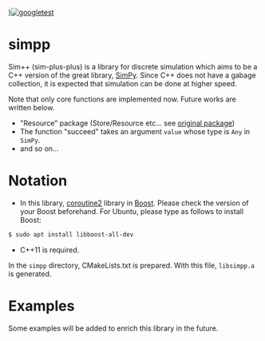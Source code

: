 )[![googletest](https://github.com/HirofumiTsuda/simpp/blob/main/.github/workflows/googletest.yaml/badge.svg)](https://github.com/HirofumiTsuda/simpp/blob/main/.github/workflows/googletest.yaml)

# simpp

Sim++ (sim-plus-plus) is a library for discrete simulation which aims to be a C++ version of the great
library, [SimPy](https://simpy.readthedocs.io/en/latest/). Since C++ does not have a gabage collection,
it is expected that simulation can be done at higher speed.

Note that only core functions are implemented now. Future works are written below.
- "Resource" package (Store/Resource etc... see [original package](https://gitlab.com/team-simpy/simpy/-/tree/master/src/simpy/resources))
- The function "succeed" takes an argument `value` whose type is `Any` in `SimPy`.
- and so on...

# Notation
- In this library, [coroutine2](https://www.boost.org/doc/libs/1_72_0/libs/coroutine2/doc/html/index.html)
library in [Boost](https://www.boost.org/). Please check the version of your Boost beforehand. For Ubuntu, please
type as follows to install Boost:
```sh
$ sudo apt install libboost-all-dev
```
- C++11 is required.

In the `simpp` directory, CMakeLists.txt is prepared. With this file, `libsimpp.a` is generated.

# Examples
Some examples will be added to enrich this library in the future.

